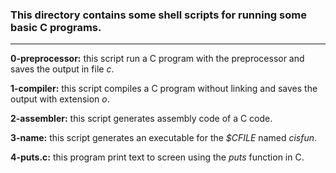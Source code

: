 ### This directory contains some shell scripts for running some basic C programs.
---

__0-preprocessor:__ this script run a C program with the preprocessor and saves the output in file _c_.  


__1-compiler:__ this script compiles a C program without linking and saves the output with extension _o_.  

__2-assembler:__ this script generates assembly code of a C code.  

__3-name:__ this script generates an executable for the _$CFILE_ named _cisfun_.  

__4-puts.c:__ this program print text to screen using the _puts_ function in C.
